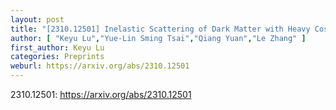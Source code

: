 ```yaml
---
layout: post
title: "[2310.12501] Inelastic Scattering of Dark Matter with Heavy Cosmic Rays"
author: [ "Keyu Lu","Yue-Lin Sming Tsai","Qiang Yuan","Le Zhang" ]
first_author: Keyu Lu
categories: Preprints
weburl: https://arxiv.org/abs/2310.12501
---
```


2310.12501: https://arxiv.org/abs/2310.12501
